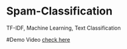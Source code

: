 # Spam-Classification
TF-IDF, Machine Learning, Text Classification

#Demo Video
[check here](https://github.com/Hirithik-ds/Spam-Classification/issues/1)
